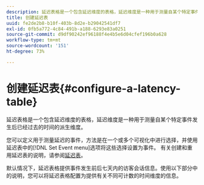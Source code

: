 ```yaml
---
description: 延迟表格是一个包含延迟维度的表格，延迟维度是一种用于测量自某个特定事件发生后已经过去的时间的派生维度。
title: 创建延迟表
uuid: fe2de2b8-b10f-403b-8d2e-b29042541df7
exl-id: 0fb5a772-4c84-491b-a188-6293e83a0251
source-git-commit: d9df90242ef96188f4e4b5e6d04cfef196b0a628
workflow-type: tm+mt
source-wordcount: '151'
ht-degree: 73%

---
```


# 创建延迟表{#configure-a-latency-table}

延迟表格是一个包含延迟维度的表格，延迟维度是一种用于测量自某个特定事件发生后已经过去的时间的派生维度。

您可以定义用于测量延迟的事件，方法是在一个或多个可视化中进行选择，并使用延迟表中的[!DNL Set Event menu]选项将这些选择设置为事件。 有关创建和重用延迟表的说明，请参阅[延迟表](../../../../home/c-get-started/c-analysis-vis/c-lat-tbls.md#concept-7c7339e257ff4727afdda8e692bbba44)。

默认情况下，延迟表格提供事件发生前后七天内的访客会话信息。使用以下部分中的说明，您可以将延迟表格配置为提供有关不同可计数的时间维度的信息。
